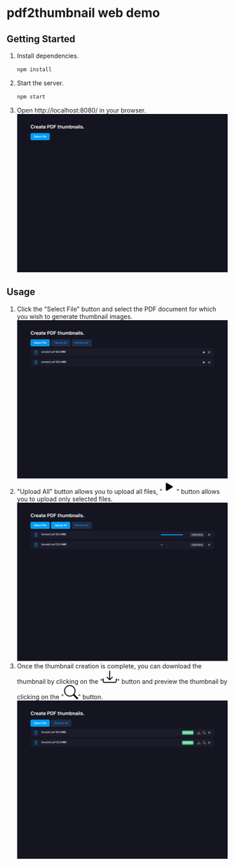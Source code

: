 # pdf2thumbnail web demo

## Getting Started
1. Install dependencies.
    ```sh
    npm install
    ```
1. Start the server.
    ```sh
    npm start
    ```
1. Open http://localhost:8080/ in your browser.  
    ![firstview.png](screencaps/firstview.png)

## Usage
1. Click the &quot;Select File&quot; button and select the PDF document for which you wish to generate thumbnail images.  
    ![select-file.png](screencaps/select-file.png)
1. &quot;Upload All&quot; button allows you to upload all files, &quot;![play-fill-icon.svg](screencaps/play-fill-icon.svg)&quot; button allows you to upload only selected files.  
    ![uploading-files.png](screencaps/uploading-files.png)
1. Once the thumbnail creation is complete, you can download the thumbnail by clicking on the &quot;![download-icon.svg](screencaps/download-icon.svg)&quot; button and preview the thumbnail by clicking on the &quot;![search-icon.svg](screencaps/search-icon.svg)&quot; button.  
    ![finished.png](screencaps/finished.png)